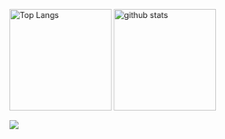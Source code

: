 <p align="left"> 
  <img alt="Top Langs" height="180px" src="https://github-readme-stats.vercel.app/api/top-langs/?username=Yoh-o21&layout=compact&count_private=true&show_icons=true&show_icons=true&theme=tokyonight" />
  <img alt="github stats" height="180px" src="https://github-readme-stats.vercel.app/api?username=Yoh-o21&count_private=true&show_icons=true&show_icons=true&theme=tokyonight" />
</p>

[![](https://activity-graph.herokuapp.com/graph?username=Yoh-o21&theme=github)](https://activity-graph.herokuapp.com/graph?username=Yoh-o21&theme=github)
